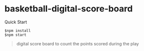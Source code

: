 # basketball-digital-score-board


Quick Start

```
$npm install
$npm start
```

> digital score board to count the points scored during the play


